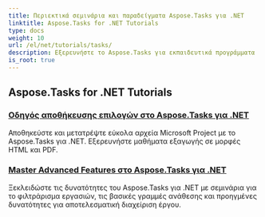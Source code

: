 ```yaml
---
title: Περιεκτικά σεμινάρια και παραδείγματα Aspose.Tasks για .NET
linktitle: Aspose.Tasks for .NET Tutorials
type: docs
weight: 10
url: /el/net/tutorials/tasks/
description: Εξερευνήστε το Aspose.Tasks για εκπαιδευτικά προγράμματα .NET που καλύπτουν επιλογές αποθήκευσης, ημερολόγιο και προγραμματισμό, διαχείριση έργου και άλλα. Αναβαθμίστε τις δεξιότητες διαχείρισης έργων.
is_root: true
---
```


## Aspose.Tasks for .NET Tutorials
### [Οδηγός αποθήκευσης επιλογών στο Aspose.Tasks για .NET](./guide-to-saving-options/)
Αποθηκεύστε και μετατρέψτε εύκολα αρχεία Microsoft Project με το Aspose.Tasks για .NET. Εξερευνήστε μαθήματα εξαγωγής σε μορφές HTML και PDF.
### [Master Advanced Features στο Aspose.Tasks για .NET](./master-advanced-features/)
Ξεκλειδώστε τις δυνατότητες του Aspose.Tasks για .NET με σεμινάρια για το φιλτράρισμα εργασιών, τις βασικές γραμμές ανάθεσης και προηγμένες δυνατότητες για αποτελεσματική διαχείριση έργου.